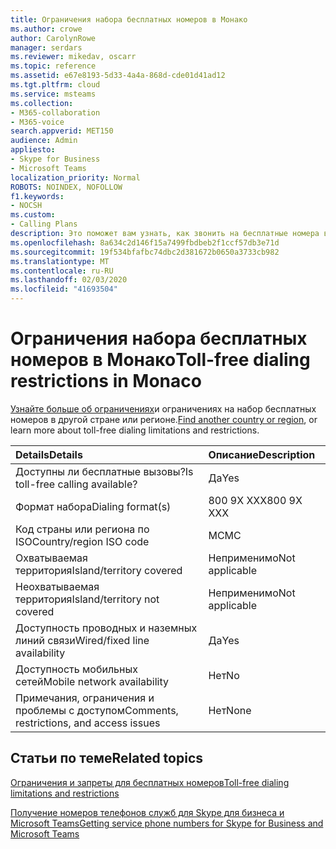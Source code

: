 ```yaml
---
title: Ограничения набора бесплатных номеров в Монако
ms.author: crowe
author: CarolynRowe
manager: serdars
ms.reviewer: mikedav, oscarr
ms.topic: reference
ms.assetid: e67e8193-5d33-4a4a-868d-cde01d41ad12
ms.tgt.pltfrm: cloud
ms.service: msteams
ms.collection:
- M365-collaboration
- M365-voice
search.appverid: MET150
audience: Admin
appliesto:
- Skype for Business
- Microsoft Teams
localization_priority: Normal
ROBOTS: NOINDEX, NOFOLLOW
f1.keywords:
- NOCSH
ms.custom:
- Calling Plans
description: Это поможет вам узнать, как звонить на бесплатные номера в каждой стране или регионе. После выбора страны или региона вы будете перена границу страницы с подробными сведениями, ограничениями и ограничениями на доступность бесплатных служб, на которых доступна бесплатная служба. В формате набора вы сможете использовать коды доступа, необходимые для набора бесплатного номера в каждой стране или регионе.
ms.openlocfilehash: 8a634c2d146f15a7499fbdbeb2f1ccf57db3e71d
ms.sourcegitcommit: 19f534bfafbc74dbc2d381672b0650a3733cb982
ms.translationtype: MT
ms.contentlocale: ru-RU
ms.lasthandoff: 02/03/2020
ms.locfileid: "41693504"
---
```

# <a name="toll-free-dialing-restrictions-in-monaco"></a><span data-ttu-id="5aa25-105">Ограничения набора бесплатных номеров в Монако</span><span class="sxs-lookup"><span data-stu-id="5aa25-105">Toll-free dialing restrictions in Monaco</span></span>

<span data-ttu-id="5aa25-106">[Узнайте больше об ограничениях](../toll-free-dialing-limitations-and-restrictions.md)и ограничениях на набор бесплатных номеров в другой стране или регионе.</span><span class="sxs-lookup"><span data-stu-id="5aa25-106">[Find another country or region](../toll-free-dialing-limitations-and-restrictions.md), or learn more about toll-free dialing limitations and restrictions.</span></span>


|<span data-ttu-id="5aa25-107">**Details**</span><span class="sxs-lookup"><span data-stu-id="5aa25-107">**Details**</span></span>|<span data-ttu-id="5aa25-108">**Описание**</span><span class="sxs-lookup"><span data-stu-id="5aa25-108">**Description**</span></span>|
|:-----|:-----|
|<span data-ttu-id="5aa25-109">Доступны ли бесплатные вызовы?</span><span class="sxs-lookup"><span data-stu-id="5aa25-109">Is toll-free calling available?</span></span>  <br/> |<span data-ttu-id="5aa25-110">Да</span><span class="sxs-lookup"><span data-stu-id="5aa25-110">Yes</span></span>  <br/> |
|<span data-ttu-id="5aa25-111">Формат набора</span><span class="sxs-lookup"><span data-stu-id="5aa25-111">Dialing format(s)</span></span>  <br/> |<span data-ttu-id="5aa25-112">800 9X XXX</span><span class="sxs-lookup"><span data-stu-id="5aa25-112">800 9X XXX</span></span>  <br/> |
|<span data-ttu-id="5aa25-113">Код страны или региона по ISO</span><span class="sxs-lookup"><span data-stu-id="5aa25-113">Country/region ISO code</span></span>  <br/> |<span data-ttu-id="5aa25-114">MC</span><span class="sxs-lookup"><span data-stu-id="5aa25-114">MC</span></span>  <br/> |
|<span data-ttu-id="5aa25-115">Охватываемая территория</span><span class="sxs-lookup"><span data-stu-id="5aa25-115">Island/territory covered</span></span>  <br/> |<span data-ttu-id="5aa25-116">Неприменимо</span><span class="sxs-lookup"><span data-stu-id="5aa25-116">Not applicable</span></span>  <br/> |
|<span data-ttu-id="5aa25-117">Неохватываемая территория</span><span class="sxs-lookup"><span data-stu-id="5aa25-117">Island/territory not covered</span></span>  <br/> |<span data-ttu-id="5aa25-118">Неприменимо</span><span class="sxs-lookup"><span data-stu-id="5aa25-118">Not applicable</span></span>  <br/> |
|<span data-ttu-id="5aa25-119">Доступность проводных и наземных линий связи</span><span class="sxs-lookup"><span data-stu-id="5aa25-119">Wired/fixed line availability</span></span>  <br/> |<span data-ttu-id="5aa25-120">Да</span><span class="sxs-lookup"><span data-stu-id="5aa25-120">Yes</span></span>  <br/> |
|<span data-ttu-id="5aa25-121">Доступность мобильных сетей</span><span class="sxs-lookup"><span data-stu-id="5aa25-121">Mobile network availability</span></span>  <br/> |<span data-ttu-id="5aa25-122">Нет</span><span class="sxs-lookup"><span data-stu-id="5aa25-122">No</span></span>  <br/> |
|<span data-ttu-id="5aa25-123">Примечания, ограничения и проблемы с доступом</span><span class="sxs-lookup"><span data-stu-id="5aa25-123">Comments, restrictions, and access issues</span></span>  <br/> |<span data-ttu-id="5aa25-124">Нет</span><span class="sxs-lookup"><span data-stu-id="5aa25-124">None</span></span>  <br/> |
   
## <a name="related-topics"></a><span data-ttu-id="5aa25-125">Статьи по теме</span><span class="sxs-lookup"><span data-stu-id="5aa25-125">Related topics</span></span>

[<span data-ttu-id="5aa25-126">Ограничения и запреты для бесплатных номеров</span><span class="sxs-lookup"><span data-stu-id="5aa25-126">Toll-free dialing limitations and restrictions</span></span>](../toll-free-dialing-limitations-and-restrictions.md)

[<span data-ttu-id="5aa25-127">Получение номеров телефонов служб для Skype для бизнеса и Microsoft Teams</span><span class="sxs-lookup"><span data-stu-id="5aa25-127">Getting service phone numbers for Skype for Business and Microsoft Teams</span></span>](/microsoftteams/getting-service-phone-numbers)

  
 
